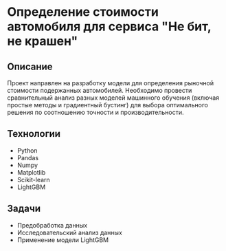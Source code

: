 # Определение стоимости автомобиля для сервиса "Не бит, не крашен"

## Описание
Проект направлен на разработку модели для определения рыночной стоимости подержанных автомобилей. 
Необходимо провести сравнительный анализ разных моделей машинного обучения (включая простые методы и градиентный бустинг) 
для выбора оптимального решения по соотношению точности и производительности.

## Технологии
- Python
- Pandas
- Numpy
- Matplotlib
- Scikit-learn
- LightGBM

## Задачи
- Предобработка данных
- Исследовательский анализ данных
- Применение модели LightGBM
